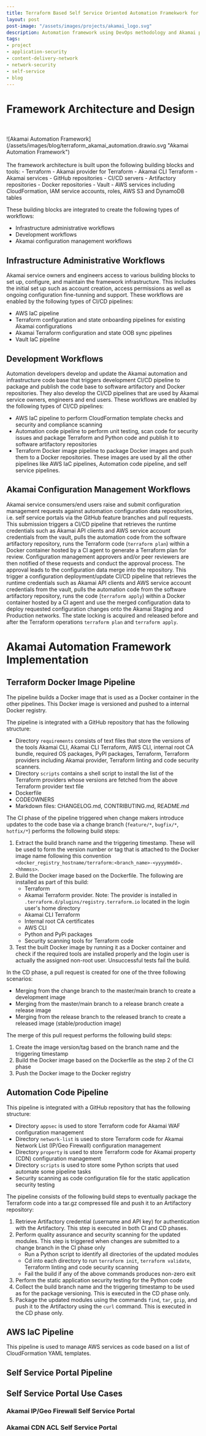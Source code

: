 ```yaml
---
title: Terraform Based Self Service Oriented Automation Framekwork for Akamai Auto-management
layout: post
post-image: "/assets/images/projects/akamai_logo.svg"
description: Automation framework using DevOps methodology and Akamai provider for Terraform to build self service auto-management solutions
tags:
- project
- application-security
- content-delivery-network
- network-security
- self-service
- blog
---
```


# Framework Architecture and Design
<br>
<br>
![Akamai Automation Framework](/assets/images/blog/terraform_akamai_automation.drawio.svg "Akamai Automation Framework")
<br>
<br>
The framework architecture is built upon the following building blocks and tools:
- Terraform
- Akamai provider for Terraform
- Akamai CLI Terraform
- Akamai services
- GitHub repositories
- CI/CD servers
- Artifactory repositories
- Docker repositories
- Vault
- AWS services including CloudFormation, IAM service accounts, roles, AWS S3 and DynamoDB tables

These building blocks are integrated to create the following types of workflows:
- Infrastructure administrative workflows
- Development workflows
- Akamai configuration management workflows

## Infrastructure Administrative Workflows

Akamai service owners and engineers access to various building blocks to set up, configure, and maintain the framework infrastructure. This includes the initial set up such as account creation, access permissions as well as ongoing configuration fine-tunning and support. These workflows are enabled by the following types of CI/CD pipelines:<br>
  - AWS IaC pipeline
  - Terraform configuration and state onboarding pipelines for existing Akamai configurations
  - Akamai Terraform configuration and state OOB sync pipelines
  - Vault IaC pipeline

## Development Workflows

Automation developers develop and update the Akamai automation and infrastructure code base that triggers development CI/CD pipeline to package and publish the code base to software artifactory and Docker repositories. They also develop the CI/CD pipelines that are used by Akamai service owners, engineers and end users. These workflows are enabled by the following types of CI/CD pipelines:<br>
- AWS IaC pipeline to perform CloudFormation template checks and security and compliance scanning
- Automation code pipeline to perform unit testing, scan code for security issues and package Terraform and Python code and publish it to software artifactory repositories
- Terraform Docker image pipeline to package Docker images and push them to a Docker repositories. These images are used by all the other pipelines like AWS IaC pipelines, Automation code pipeline, and self service pipelines.

## Akamai Configuration Management Workflows

Akamai service consumers/end users raise and submit configuration management requests against automation configuration data repositories, i.e. self service portals via the GitHub feature branches and pull requests. This submission triggers a CI/CD pipeline that retrieves the runtime credentials such as Akamai API clients and AWS service account credentials from the vault, pulls the automation code from the software artifactory repository, runs the Terraform code (`terraform plan`) within a Docker container hosted by a CI agent to generate a Terraform plan for review.
Configuration management approvers and/or peer reviewers are then notified of these requests and conduct the approval process. The approval leads to the configuration data merge into the repository. This trigger a configuration deployment/update CI/CD pipeline that retrieves the runtime credentials such as Akamai API clients and AWS service account credentials from the vault, pulls the automation code from the software artifactory repository, runs the code (`terraform apply`) within a Docker container hosted by a CI agent and use the merged configuration data to deploy requested configuration changes onto the Akamai Staging and Production networks.
The state locking is acquired and released before and after the Terraform operations `terraform plan` and `terraform apply`.

# Akamai Automation Framework Implementation

## Terraform Docker Image Pipeline

The pipeline builds a Docker image that is used as a Docker container in the other pipelines. This Docker image is versioned and pushed to a internal Docker registry.

The pipeline is integrated with a GitHub repository that has the following structure:

- Directory `requirements` consists of text files that store the versions of the tools Akamai CLI, Akamai CLI Terraform, AWS CLI, internal root CA bundle, required OS packages, PyPI packages, Terraform, Terraform providers including Akamai provider, Terraform linting and code security scanners.
- Directory `scripts` contains a shell script to install the list of the Terraform providers whose versions are fetched from the above Terraform provider text file
- Dockerfile
- CODEOWNERS
- Markdown files: CHANGELOG.md, CONTRIBUTING.md, README.md

The CI phase of the pipeline triggered when change makers introduce updates to the code base via a change branch (`feature/*`, `bugfix/*`, `hotfix/*`) performs the following build steps:

1. Extract the build branch name and the triggering timestamp. These will be used to form the version number or tag that is attached to the Docker image name following this convention `<docker_registry_hostname/terraform:<branch_name>-<yyyymmdd>.<hhmmss>`.
2. Build the Docker image based on the Dockerfile. The following are installed as part of this build:<br>
   - Terraform
   - Akamai Terraform provider. Note: The  provider is installed in `.terraform.d/plugins/registry.terraform.io` located in the login user's home directory
   - Akamai CLI Terraform
   - Internal root CA certificates
   - AWS CLI
   - Python and PyPi packages
   - Security scanning tools for Terraform code
3. Test the built Docker image by running it as a Docker container and check if the required tools are installed properly and the login user is actually the assigned non-root user. Unsuccessful tests fail the build.

In the CD phase, a pull request is created for one of the three following scenarios:
- Merging from the change branch to the master/main branch to create a development image
- Merging from the master/main branch to a release branch create a release image
- Merging from the release branch to the released branch to create a released image (stable/production image)

The merge of this pull request performs the following build steps:
1. Create the image version/tag based on the branch name and the triggering timestamp
2. Build the Docker image based on the Dockerfile as the step 2 of the CI phase
3. Push the Docker image to the Docker registry

## Automation Code Pipeline

This pipeline is integrated with a GitHub repository that has the following structure:
- Directory `appsec` is used to store Terraform code for Akamai WAF configuration management
- Directory `network-list` is used to store Terraform code for Akamai Network List (IP/Geo Firewall) configuration management
- Directory `property` is used to store Terraform code for Akamai property (CDN) configuration management
- Directory `scripts` is used to store some Python scripts that used automate some pipeline tasks
- Security scanning as code configuration file for the static application security testing

The pipeline consists of the following build steps to eventually package the Terraform code into a tar.gz compressed file and push it to an Artifactory repository:
1. Retrieve Artifactory credential (username and API key) for authentication with the Artifactory. This step is executed in both CI and CD phases.
2. Perform quality assurance and security scanning for the updated modules. This step is triggered when changes are submitted to a change branch in the CI phase only
   - Run a Python script to identify all directories of the updated modules
   - Cd into each directory to run `terraform init`, `terraform validate`, Terraform linting and code security scanning
   - Fail the build if any of the above commands produces non-zero exit
3. Perform the static application security testing for the Python code
4. Collect the build branch name and the triggering timestamp to be used as for the package versioning. This is executed in the CD phase only.
5. Package the updated modules using the commands `find`, `tar`, `gzip`, and push it to the Artifactory using the `curl` command. This is executed in the CD phase only.

## AWS IaC Pipeline

This pipeline is used to manage AWS services as code based on a list of CloudFormation YAML templates.

## Self Service Portal Pipeline

## Self Service Portal Use Cases

### Akamai IP/Geo Firewall Self Service Portal

### Akamai CDN ACL Self Service Portal
